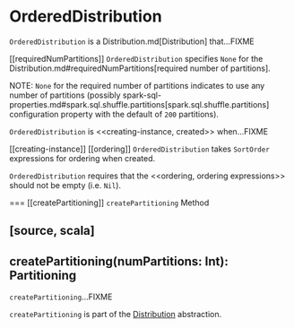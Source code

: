 # OrderedDistribution

`OrderedDistribution` is a Distribution.md[Distribution] that...FIXME

[[requiredNumPartitions]]
`OrderedDistribution` specifies `None` for the Distribution.md#requiredNumPartitions[required number of partitions].

NOTE: `None` for the required number of partitions indicates to use any number of partitions (possibly spark-sql-properties.md#spark.sql.shuffle.partitions[spark.sql.shuffle.partitions] configuration property with the default of `200` partitions).

`OrderedDistribution` is <<creating-instance, created>> when...FIXME

[[creating-instance]]
[[ordering]]
`OrderedDistribution` takes `SortOrder` expressions for ordering when created.

`OrderedDistribution` requires that the <<ordering, ordering expressions>> should not be empty (i.e. `Nil`).

=== [[createPartitioning]] `createPartitioning` Method

[source, scala]
----
createPartitioning(numPartitions: Int): Partitioning
----

`createPartitioning`...FIXME

`createPartitioning` is part of the [Distribution](Distribution.md#createPartitioning) abstraction.
